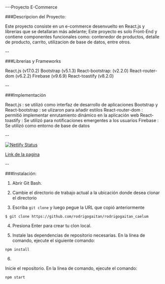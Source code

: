 ---Proyecto E-Commerce

###Descripcion del Proyecto:

Este proyecto consiste en un e-commerce desenvuelto en React.js y librerias que se detallaran más adelante; Este proyecto es solo Front-End y contiene componentes funcionales como: contenedor de productos, detalle de producto, carrito, utilizacion de base de datos, entre otros. 

--

###Librerias y Frameworks

React.js (v17.0.2)
Bootstrap (v5.1.3)
React-bootstrap: (v2.2.0)
React-router-dom (v6.2.2)
Firebase (v9.6.9)
React-toastify (v8.2.0)

--

###Implementación

React.js : se utilizó como interfaz de desarrollo de aplicaciones
Bootstrap y React-bootstrap : se ulizaron para añadir estilos
React-router-dom : permitió implementar enrutamiento dinámico en la aplicación web
React-toastify : Se utilizó para notificaciones emergentes a los usuarios
Firebase : Se utilizó como entorno de base de datos 

--

[![Netlify Status](https://api.netlify.com/api/v1/badges/eb21a8e5-8682-4512-bbf7-7243629e4f9e/deploy-status)](https://app.netlify.com/sites/earnest-palmier-019211/deploys)

[Link de la pagina](https://earnest-palmier-019211.netlify.app/)

--

###Instalación:

1. Abrir Git Bash.

2. Cambie el directorio de trabajo actual a la ubicación donde desea clonar el directorio

3. Escriba `git clone` y luego pegue la URL que copió anteriormente
~~~
$ git clone https://github.com/rodrigogaitan/rodrigogaitan_caelum
~~~
4. Presiona Enter para crear tu clon local.

5. Instale las dependencias de repositorio necesarias. En la línea de comando, ejecute el siguiente comando:
~~~
npm install
~~~
6. 
Inicie el repositorio. En la línea de comando, ejecute el comando:
~~~
npm start
~~~